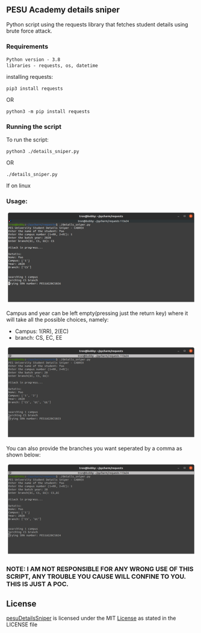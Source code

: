 ## PESU Academy details sniper

Python script using the requests library that fetches student details using brute force attack.

### Requirements

```
Python version - 3.8
libraries - requests, os, datetime
```
installing requests:
```
pip3 install requests
```
OR
```
python3 -m pip install requests
```


### Running the script

To run the script:
```
python3 ./details_sniper.py
```
OR
```
./details_sniper.py
```
If on linux


### Usage:

<p align="center"><img src="https://github.com/0xcabrex/pesuDetailsSniper/blob/master/images/image.png" /></p>

Campus and year can be left empty(pressing just the return key) where it will take all the possible choices, namely:
- Campus: 1(RR), 2(EC)
- branch: CS, EC, EE

<p align="center"><img src="https://github.com/0xcabrex/pesuDetailsSniper/blob/master/images/image2.png" /></p>

You can also provide the branches you want seperated by a comma as shown below:

<p align="center"><img src="https://github.com/0xcabrex/pesuDetailsSniper/blob/master/images/image3.png" /></p>


### NOTE: I AM NOT RESPONSIBLE FOR ANY WRONG USE OF THIS SCRIPT, ANY TROUBLE YOU CAUSE WILL CONFINE TO YOU. THIS IS JUST A POC.

## License

[pesuDetailsSniper](https://github.com/0xcabrex/pesuDetailsSniper) is licensed under the MIT [License](https://github.com/0xcabrex/pesuDetailsSniper/blob/master/LICENSE) as stated in the LICENSE file